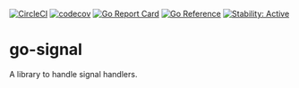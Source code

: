 [![CircleCI](https://circleci.com/gh/alexfalkowski/go-signal.svg?style=shield)](https://circleci.com/gh/alexfalkowski/go-signal)
[![codecov](https://codecov.io/gh/alexfalkowski/go-signal/graph/badge.svg?token=Q7B3VZYL9K)](https://codecov.io/gh/alexfalkowski/go-signal)
[![Go Report Card](https://goreportcard.com/badge/github.com/alexfalkowski/go-signal)](https://goreportcard.com/report/github.com/alexfalkowski/go-signal)
[![Go Reference](https://pkg.go.dev/badge/github.com/alexfalkowski/go-signal.svg)](https://pkg.go.dev/github.com/alexfalkowski/go-signal)
[![Stability: Active](https://masterminds.github.io/stability/active.svg)](https://masterminds.github.io/stability/active.html)

# go-signal

A library to handle signal handlers.
